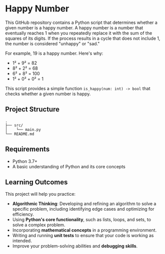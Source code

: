 # Happy Number 
This GitHub repository contains a Python script that determines whether a given number is a happy number. A happy number is a number that eventually reaches 1 when you repeatedly replace it with the sum of the squares of its digits. If the process results in a cycle that does not include 1, the number is considered "unhappy" or "sad."

For example, 19 is a happy number. Here's why:
* 1² + 9² = 82
* 8² + 2² = 68
* 6² + 8² = 100
* 1² + 0² + 0² = 1

This script provides a simple function `is_happy(num: int) -> bool` that checks whether a given number is happy.

## Project Structure
```
.
├── src/
│    └── main.py
└── README.md
```

## Requirements
* Python 3.7+
* A basic understanding of Python and its core concepts

## Learning Outcomes
This project will help you practice:
* **Algorithmic Thinking**: Developing and refining an algorithm to solve a specific problem, including identifying edge cases and optimizing for efficiency.
* Using **Python's core functionality**, such as lists, loops, and sets, to solve a complex problem.
* Incorporating **mathematical concepts** in a programming environment.
* Writing and running **unit tests** to ensure that your code is working as intended.
* Improve your problem-solving abilities and **debugging skills**.
